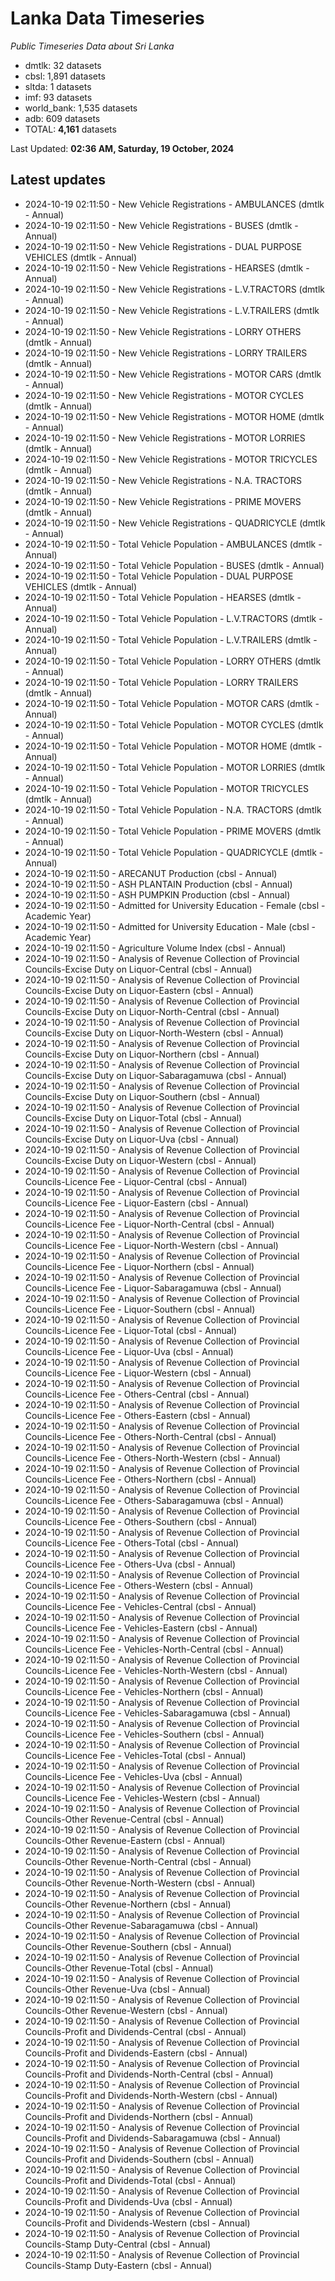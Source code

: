# Lanka Data Timeseries
*Public Timeseries Data about Sri Lanka*

* dmtlk: 32 datasets
* cbsl: 1,891 datasets
* sltda: 1 datasets
* imf: 93 datasets
* world_bank: 1,535 datasets
* adb: 609 datasets
* TOTAL: **4,161** datasets

Last Updated: **02:36 AM, Saturday, 19 October, 2024**

## Latest updates

* 2024-10-19 02:11:50 - New Vehicle Registrations - AMBULANCES (dmtlk - Annual)
* 2024-10-19 02:11:50 - New Vehicle Registrations - BUSES (dmtlk - Annual)
* 2024-10-19 02:11:50 - New Vehicle Registrations - DUAL PURPOSE VEHICLES (dmtlk - Annual)
* 2024-10-19 02:11:50 - New Vehicle Registrations - HEARSES (dmtlk - Annual)
* 2024-10-19 02:11:50 - New Vehicle Registrations - L.V.TRACTORS (dmtlk - Annual)
* 2024-10-19 02:11:50 - New Vehicle Registrations - L.V.TRAILERS (dmtlk - Annual)
* 2024-10-19 02:11:50 - New Vehicle Registrations - LORRY OTHERS (dmtlk - Annual)
* 2024-10-19 02:11:50 - New Vehicle Registrations - LORRY TRAILERS (dmtlk - Annual)
* 2024-10-19 02:11:50 - New Vehicle Registrations - MOTOR CARS (dmtlk - Annual)
* 2024-10-19 02:11:50 - New Vehicle Registrations - MOTOR CYCLES (dmtlk - Annual)
* 2024-10-19 02:11:50 - New Vehicle Registrations - MOTOR HOME (dmtlk - Annual)
* 2024-10-19 02:11:50 - New Vehicle Registrations - MOTOR LORRIES (dmtlk - Annual)
* 2024-10-19 02:11:50 - New Vehicle Registrations - MOTOR TRICYCLES (dmtlk - Annual)
* 2024-10-19 02:11:50 - New Vehicle Registrations - N.A. TRACTORS (dmtlk - Annual)
* 2024-10-19 02:11:50 - New Vehicle Registrations - PRIME MOVERS (dmtlk - Annual)
* 2024-10-19 02:11:50 - New Vehicle Registrations - QUADRICYCLE (dmtlk - Annual)
* 2024-10-19 02:11:50 - Total Vehicle Population - AMBULANCES (dmtlk - Annual)
* 2024-10-19 02:11:50 - Total Vehicle Population - BUSES (dmtlk - Annual)
* 2024-10-19 02:11:50 - Total Vehicle Population - DUAL PURPOSE VEHICLES (dmtlk - Annual)
* 2024-10-19 02:11:50 - Total Vehicle Population - HEARSES (dmtlk - Annual)
* 2024-10-19 02:11:50 - Total Vehicle Population - L.V.TRACTORS (dmtlk - Annual)
* 2024-10-19 02:11:50 - Total Vehicle Population - L.V.TRAILERS (dmtlk - Annual)
* 2024-10-19 02:11:50 - Total Vehicle Population - LORRY OTHERS (dmtlk - Annual)
* 2024-10-19 02:11:50 - Total Vehicle Population - LORRY TRAILERS (dmtlk - Annual)
* 2024-10-19 02:11:50 - Total Vehicle Population - MOTOR CARS (dmtlk - Annual)
* 2024-10-19 02:11:50 - Total Vehicle Population - MOTOR CYCLES (dmtlk - Annual)
* 2024-10-19 02:11:50 - Total Vehicle Population - MOTOR HOME (dmtlk - Annual)
* 2024-10-19 02:11:50 - Total Vehicle Population - MOTOR LORRIES (dmtlk - Annual)
* 2024-10-19 02:11:50 - Total Vehicle Population - MOTOR TRICYCLES (dmtlk - Annual)
* 2024-10-19 02:11:50 - Total Vehicle Population - N.A. TRACTORS (dmtlk - Annual)
* 2024-10-19 02:11:50 - Total Vehicle Population - PRIME MOVERS (dmtlk - Annual)
* 2024-10-19 02:11:50 - Total Vehicle Population - QUADRICYCLE (dmtlk - Annual)
* 2024-10-19 02:11:50 - ARECANUT Production (cbsl - Annual)
* 2024-10-19 02:11:50 - ASH PLANTAIN Production (cbsl - Annual)
* 2024-10-19 02:11:50 - ASH PUMPKIN Production (cbsl - Annual)
* 2024-10-19 02:11:50 - Admitted for University Education - Female (cbsl - Academic Year)
* 2024-10-19 02:11:50 - Admitted for University Education - Male (cbsl - Academic Year)
* 2024-10-19 02:11:50 - Agriculture Volume Index (cbsl - Annual)
* 2024-10-19 02:11:50 - Analysis of Revenue Collection of Provincial Councils-Excise Duty on Liquor-Central (cbsl - Annual)
* 2024-10-19 02:11:50 - Analysis of Revenue Collection of Provincial Councils-Excise Duty on Liquor-Eastern (cbsl - Annual)
* 2024-10-19 02:11:50 - Analysis of Revenue Collection of Provincial Councils-Excise Duty on Liquor-North-Central (cbsl - Annual)
* 2024-10-19 02:11:50 - Analysis of Revenue Collection of Provincial Councils-Excise Duty on Liquor-North-Western (cbsl - Annual)
* 2024-10-19 02:11:50 - Analysis of Revenue Collection of Provincial Councils-Excise Duty on Liquor-Northern (cbsl - Annual)
* 2024-10-19 02:11:50 - Analysis of Revenue Collection of Provincial Councils-Excise Duty on Liquor-Sabaragamuwa (cbsl - Annual)
* 2024-10-19 02:11:50 - Analysis of Revenue Collection of Provincial Councils-Excise Duty on Liquor-Southern (cbsl - Annual)
* 2024-10-19 02:11:50 - Analysis of Revenue Collection of Provincial Councils-Excise Duty on Liquor-Total (cbsl - Annual)
* 2024-10-19 02:11:50 - Analysis of Revenue Collection of Provincial Councils-Excise Duty on Liquor-Uva (cbsl - Annual)
* 2024-10-19 02:11:50 - Analysis of Revenue Collection of Provincial Councils-Excise Duty on Liquor-Western (cbsl - Annual)
* 2024-10-19 02:11:50 - Analysis of Revenue Collection of Provincial Councils-Licence Fee - Liquor-Central (cbsl - Annual)
* 2024-10-19 02:11:50 - Analysis of Revenue Collection of Provincial Councils-Licence Fee - Liquor-Eastern (cbsl - Annual)
* 2024-10-19 02:11:50 - Analysis of Revenue Collection of Provincial Councils-Licence Fee - Liquor-North-Central (cbsl - Annual)
* 2024-10-19 02:11:50 - Analysis of Revenue Collection of Provincial Councils-Licence Fee - Liquor-North-Western (cbsl - Annual)
* 2024-10-19 02:11:50 - Analysis of Revenue Collection of Provincial Councils-Licence Fee - Liquor-Northern (cbsl - Annual)
* 2024-10-19 02:11:50 - Analysis of Revenue Collection of Provincial Councils-Licence Fee - Liquor-Sabaragamuwa (cbsl - Annual)
* 2024-10-19 02:11:50 - Analysis of Revenue Collection of Provincial Councils-Licence Fee - Liquor-Southern (cbsl - Annual)
* 2024-10-19 02:11:50 - Analysis of Revenue Collection of Provincial Councils-Licence Fee - Liquor-Total (cbsl - Annual)
* 2024-10-19 02:11:50 - Analysis of Revenue Collection of Provincial Councils-Licence Fee - Liquor-Uva (cbsl - Annual)
* 2024-10-19 02:11:50 - Analysis of Revenue Collection of Provincial Councils-Licence Fee - Liquor-Western (cbsl - Annual)
* 2024-10-19 02:11:50 - Analysis of Revenue Collection of Provincial Councils-Licence Fee - Others-Central (cbsl - Annual)
* 2024-10-19 02:11:50 - Analysis of Revenue Collection of Provincial Councils-Licence Fee - Others-Eastern (cbsl - Annual)
* 2024-10-19 02:11:50 - Analysis of Revenue Collection of Provincial Councils-Licence Fee - Others-North-Central (cbsl - Annual)
* 2024-10-19 02:11:50 - Analysis of Revenue Collection of Provincial Councils-Licence Fee - Others-North-Western (cbsl - Annual)
* 2024-10-19 02:11:50 - Analysis of Revenue Collection of Provincial Councils-Licence Fee - Others-Northern (cbsl - Annual)
* 2024-10-19 02:11:50 - Analysis of Revenue Collection of Provincial Councils-Licence Fee - Others-Sabaragamuwa (cbsl - Annual)
* 2024-10-19 02:11:50 - Analysis of Revenue Collection of Provincial Councils-Licence Fee - Others-Southern (cbsl - Annual)
* 2024-10-19 02:11:50 - Analysis of Revenue Collection of Provincial Councils-Licence Fee - Others-Total (cbsl - Annual)
* 2024-10-19 02:11:50 - Analysis of Revenue Collection of Provincial Councils-Licence Fee - Others-Uva (cbsl - Annual)
* 2024-10-19 02:11:50 - Analysis of Revenue Collection of Provincial Councils-Licence Fee - Others-Western (cbsl - Annual)
* 2024-10-19 02:11:50 - Analysis of Revenue Collection of Provincial Councils-Licence Fee - Vehicles-Central (cbsl - Annual)
* 2024-10-19 02:11:50 - Analysis of Revenue Collection of Provincial Councils-Licence Fee - Vehicles-Eastern (cbsl - Annual)
* 2024-10-19 02:11:50 - Analysis of Revenue Collection of Provincial Councils-Licence Fee - Vehicles-North-Central (cbsl - Annual)
* 2024-10-19 02:11:50 - Analysis of Revenue Collection of Provincial Councils-Licence Fee - Vehicles-North-Western (cbsl - Annual)
* 2024-10-19 02:11:50 - Analysis of Revenue Collection of Provincial Councils-Licence Fee - Vehicles-Northern (cbsl - Annual)
* 2024-10-19 02:11:50 - Analysis of Revenue Collection of Provincial Councils-Licence Fee - Vehicles-Sabaragamuwa (cbsl - Annual)
* 2024-10-19 02:11:50 - Analysis of Revenue Collection of Provincial Councils-Licence Fee - Vehicles-Southern (cbsl - Annual)
* 2024-10-19 02:11:50 - Analysis of Revenue Collection of Provincial Councils-Licence Fee - Vehicles-Total (cbsl - Annual)
* 2024-10-19 02:11:50 - Analysis of Revenue Collection of Provincial Councils-Licence Fee - Vehicles-Uva (cbsl - Annual)
* 2024-10-19 02:11:50 - Analysis of Revenue Collection of Provincial Councils-Licence Fee - Vehicles-Western (cbsl - Annual)
* 2024-10-19 02:11:50 - Analysis of Revenue Collection of Provincial Councils-Other Revenue-Central (cbsl - Annual)
* 2024-10-19 02:11:50 - Analysis of Revenue Collection of Provincial Councils-Other Revenue-Eastern (cbsl - Annual)
* 2024-10-19 02:11:50 - Analysis of Revenue Collection of Provincial Councils-Other Revenue-North-Central (cbsl - Annual)
* 2024-10-19 02:11:50 - Analysis of Revenue Collection of Provincial Councils-Other Revenue-North-Western (cbsl - Annual)
* 2024-10-19 02:11:50 - Analysis of Revenue Collection of Provincial Councils-Other Revenue-Northern (cbsl - Annual)
* 2024-10-19 02:11:50 - Analysis of Revenue Collection of Provincial Councils-Other Revenue-Sabaragamuwa (cbsl - Annual)
* 2024-10-19 02:11:50 - Analysis of Revenue Collection of Provincial Councils-Other Revenue-Southern (cbsl - Annual)
* 2024-10-19 02:11:50 - Analysis of Revenue Collection of Provincial Councils-Other Revenue-Total (cbsl - Annual)
* 2024-10-19 02:11:50 - Analysis of Revenue Collection of Provincial Councils-Other Revenue-Uva (cbsl - Annual)
* 2024-10-19 02:11:50 - Analysis of Revenue Collection of Provincial Councils-Other Revenue-Western (cbsl - Annual)
* 2024-10-19 02:11:50 - Analysis of Revenue Collection of Provincial Councils-Profit and Dividends-Central (cbsl - Annual)
* 2024-10-19 02:11:50 - Analysis of Revenue Collection of Provincial Councils-Profit and Dividends-Eastern (cbsl - Annual)
* 2024-10-19 02:11:50 - Analysis of Revenue Collection of Provincial Councils-Profit and Dividends-North-Central (cbsl - Annual)
* 2024-10-19 02:11:50 - Analysis of Revenue Collection of Provincial Councils-Profit and Dividends-North-Western (cbsl - Annual)
* 2024-10-19 02:11:50 - Analysis of Revenue Collection of Provincial Councils-Profit and Dividends-Northern (cbsl - Annual)
* 2024-10-19 02:11:50 - Analysis of Revenue Collection of Provincial Councils-Profit and Dividends-Sabaragamuwa (cbsl - Annual)
* 2024-10-19 02:11:50 - Analysis of Revenue Collection of Provincial Councils-Profit and Dividends-Southern (cbsl - Annual)
* 2024-10-19 02:11:50 - Analysis of Revenue Collection of Provincial Councils-Profit and Dividends-Total (cbsl - Annual)
* 2024-10-19 02:11:50 - Analysis of Revenue Collection of Provincial Councils-Profit and Dividends-Uva (cbsl - Annual)
* 2024-10-19 02:11:50 - Analysis of Revenue Collection of Provincial Councils-Profit and Dividends-Western (cbsl - Annual)
* 2024-10-19 02:11:50 - Analysis of Revenue Collection of Provincial Councils-Stamp Duty-Central (cbsl - Annual)
* 2024-10-19 02:11:50 - Analysis of Revenue Collection of Provincial Councils-Stamp Duty-Eastern (cbsl - Annual)